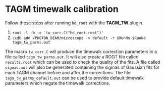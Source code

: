 # TAGM timewalk calibration
Follow these steps after running `hd_root` with the **TAGM_TW** plugin.

1. `root -l -b -q 'tw_corr.C("hd_root.root")'`
2. `ccdb add /PHOTON_BEAM/microscope -v default -r $RunNo-$RunNo tagm_tw_parms.out`

The macro `tw_corr.C` will produce the timewalk correction parameters in a file called `tagm_tw_parms.out`. It will also create a ROOT file called `results.root` which can be used to check the quality of the fits. A file called `sigmas.out` will also be generated containing the sigmas of Gaussian fits for each TAGM channel before and after the corrections. The file `tagm_tw_parms_default.out` can be used to provide default timewalk parameters which negate the timewalk corrections.
